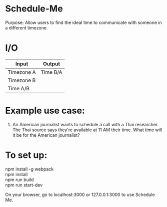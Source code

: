 # Schedule-Me

Purpose:
Allow users to find the ideal time to communicate with someone in a different timezone.

# I/O

| Input         | Output        |
|---------------|---------------|
| Timezone A    | Time B/A      |
| Timezone B    |               |
| Time A/B      |               |


# Example use case:
1. An American journalist wants to schedule a call with a Thai researcher. The Thai source says they're available at 11 AM their time. What time will it be for the American journalist?

# To set up:
npm install -g webpack  
npm install  
npm run build  
npm run start-dev  

On your browser, go to localhost:3000 or 127.0.0.1:3000 to use Schedule Me.
